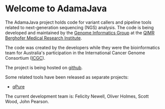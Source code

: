 # Welcome to AdamaJava

The AdamaJava project holds code for variant callers and pipeline tools 
related to next-generation sequencing (NGS) analysis. The code is 
being developed and maintained by the 
[Genome Informatics Group](http://www.qimrberghofer.edu.au/lab/genome-informatics/) at the [QIMR Berghofer Medical Research Institute](http://www.qimrberghofer.edu.au).

The code was created by the developers while they were the
bioinformatics team for Australia's participation in the International 
Cancer Genome Consortium ([ICGC](http://www.icgc.org)).

The project is being hosted on
[github](https://github.com/AdamaJava/adamajava).

Some related tools have been released as separate projects:

* [qPure](https://sourceforge.net/projects/qpure/?source=directory)

The current development team is: Felicity Newell, Oliver Holmes, Scott Wood, John Pearson.
